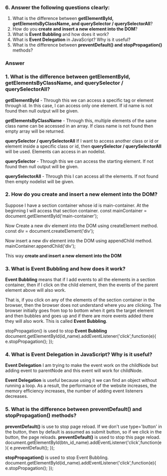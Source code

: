 ### 6. Answer the following questions clearly:

1. What is the difference between **getElementById, getElementsByClassName, and querySelector / querySelectorAll**?
2. How do you **create and insert a new element into the DOM**?
3. What is **Event Bubbling** and how does it work?
4. What is **Event Delegation** in JavaScript? Why is it useful?
5. What is the difference between **preventDefault() and stopPropagation()** methods?

### Answer

### 1. What is the difference between **getElementById, getElementsByClassName, and querySelector / querySelectorAll**?

**getElementById** - Through this we can access a specific tag or element through id. In this case, I can access only one element. If id name is not found then null output will be given.

**getElementsByClassName** - Through this, multiple elements of the same class name can be accessed in an array. If class name is not found then empty array will be returned.

**querySelector / querySelectorAll**
If I want to access another class or id or element inside a specific class or id, then **querySelector / querySelectorAll** will be used. Elements can access in an nodelist.

**querySelector** - Through this we can access the starting element. If not found then null output will be given.

**querySelectorAll** - Through this I can access all the elements. If not found then empty nodelist will be given.

### 2. How do you **create and insert a new element into the DOM**?

Suppose I have a section container whose id is main-container. At the beginning I will access that section container.
const mainContainer = document.getElementById('main-container');

Now Create a new div element into the DOM using createElement method.
const div = document.createElement('div');

Now insert a new div element into the DOM using appendChild method.
mainContainer.appendChild('div');

This way **create and insert a new element into the DOM**

### 3. What is **Event Bubbling** and how does it work?

**Event Bubbling** means that if I add events to all the elements in a section container, then if I click on the child element, then the events of the parent element above will also work.

That is, if you click on any of the elements of the section container in the browser, then the browser does not understand where you are clicking. The browser initially goes from top to bottom when it gets the target element and then bubbles and goes up and if there are more events added there they will also work. This is called **Event Bubbling**.

stopPropagation() is used to stop **Event Bubbling**
document.getElementById(id_name).addEventListener('click',function(e){
e.stopPropagation();
});

### 4. What is **Event Delegation** in JavaScript? Why is it useful?

**Event Delegation** I am trying to make the event work on the childNode but adding event to parentNode and this event will work for childNode.

**Event Delegation** is useful because using it we can find an object without running a loop. As a result, the performance of the website increases, the memory efficiency increases, the number of adding event listeners decreases.

### 5. What is the difference between **preventDefault() and stopPropagation()** methods?

**preventDefault()** is use to stop page reload.
If we don't use type='button' in the button, then by default is assumed as submit button, so if we click in the button, the page reloads. **preventDefault()** is used to stop this page reload.
document.getElementById(btn_id_name).addEventListener('click',function(e){
e.preventDefault();
});

**stopPropagation()** is used to stop Event Bubbling.
document.getElementById(id_name).addEventListener('click',function(e){
e.stopPropagation();
});
